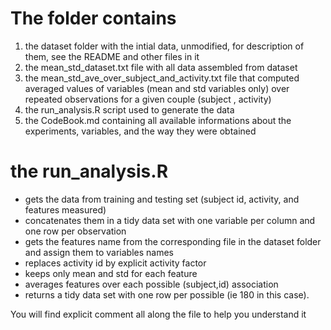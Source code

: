 # The folder contains
1. the dataset folder with the intial data, unmodified, for description of them, see the README and other files in it
2. the mean_std_dataset.txt file with all data assembled from dataset
3. the mean_std_ave_over_subject_and_activity.txt file that computed averaged values of variables (mean and std variables only) over repeated observations for a given couple (subject , activity)
4. the run_analysis.R script used to generate the data
5. the CodeBook.md containing all available informations about the experiments, variables, and the way they were obtained

# the run_analysis.R
* gets the data from training and testing set (subject id, activity, and features measured)
* concatenates them in a tidy data set with one variable per column and one row per observation
* gets the features name from the corresponding file in the dataset folder and assign them to variables names
* replaces activity id by explicit activity factor
* keeps only mean and std for each feature
* averages features over each possible (subject,id) association 
* returns a tidy data set with one row per possible (ie 180 in this case).

You will find explicit comment all along the file to help you understand it
